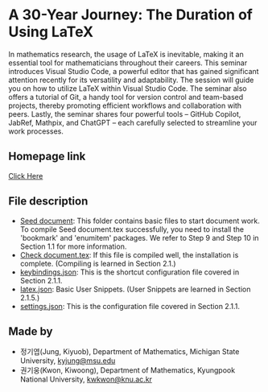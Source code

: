 # A 30-Year Journey: The Duration of Using LaTeX

In mathematics research, the usage of LaTeX is inevitable, making it an
essential tool for mathematicians throughout their careers. This seminar introduces
Visual Studio Code, a powerful editor that has gained significant
attention recently for its versatility and adaptability. The session will guide
you on how to utilize LaTeX within Visual Studio Code. The seminar also offers
a tutorial of Git, a handy tool for version control and team-based projects,
thereby promoting efficient workflows and collaboration with peers. Lastly, the
seminar shares four powerful tools – GitHub Copilot, JabRef, Mathpix, and
ChatGPT – each carefully selected to streamline your work processes.

## Homepage link
[Click Here](https://sites.google.com/view/a-30-year-journey)

## File description
- [Seed document](https://github.com/kyjung2357/Seed-document/tree/main/Seed%20document): This folder contains basic files to start document work. To compile Seed document.tex successfully, you need to install the 'bookmark' and 'enumitem' packages. We refer to Step 9 and Step 10 in Section 1.1 for more information.
- [Check document.tex](https://github.com/kyjung2357/Seed-document/blob/main/Check%20document.tex): If this file is compiled well, the installation is complete. (Compiling is learned in Section 2.1.)
- [keybindings.json](https://github.com/kyjung2357/Seed-document/blob/main/keybindings.json): This is the shortcut configuration file covered in Section 2.1.1.
- [latex.json](https://github.com/kyjung2357/Seed-document/blob/main/latex.json): Basic User Snippets. (User Snippets are learned in Section 2.1.5.)
- [settings.json](https://github.com/kyjung2357/Seed-document/blob/main/settings.json): This is the configuration file covered in Section 2.1.1.

## Made by 
- 정기엽(Jung, Kiyuob), Department of Mathematics, Michigan State University, kyjung@msu.edu
- 권기웅(Kwon, Kiwoong), Department of Mathematics, Kyungpook National University, kwkwon@knu.ac.kr
